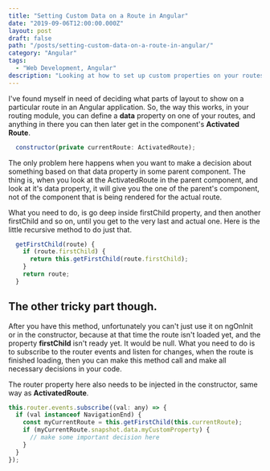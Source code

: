 ```yaml
---
title: "Setting Custom Data on a Route in Angular"
date: "2019-09-06T12:00:00.000Z"
layout: post
draft: false
path: "/posts/setting-custom-data-on-a-route-in-angular/"
category: "Angular"
tags:
  - "Web Development, Angular"
description: "Looking at how to set up custom properties on your routes in Angular"
---
```


I've found myself in need of deciding what parts of layout to show on a particular route in an Angular application.
So, the way this works, in your routing module, you can define a **data** property on one of your routes, and anything in there you can then later get in the component's **Activated Route**.

```javascript
  constructor(private currentRoute: ActivatedRoute);
```

The only problem here happens when you want to make a decision about something based on that data property in some parent component. The thing is, when you look at the ActivatedRoute in the parent component, and look at it's data property, it will give you the one of the parent's component, not of the component that is being rendered for the actual route.

What you need to do, is go deep inside firstChild property, and then another firstChild and so on, until you get to the very last and actual one. Here is the little recursive method to do just that.

```javascript
  getFirstChild(route) {
    if (route.firstChild) {
      return this.getFirstChild(route.firstChild);
    }
    return route;
  }
```

## The other tricky part though.

After you have this method, unfortunately you can't just use it on ngOnInit or in the constructor, because at that time the route isn't loaded yet, and the property **firstChild** isn't ready yet. It would be null.
What you need to do is to subscribe to the router events and listen for changes, when the route is finished loading, then you can make this method call and make all necessary decisions in your code.

The router property here also needs to be injected in the constructor, same way as **ActivatedRoute**.

```javascript
this.router.events.subscribe((val: any) => {
  if (val instanceof NavigationEnd) {
    const myCurrentRoute = this.getFirstChild(this.currentRoute);
    if (myCurrentRoute.snapshot.data.myCustomProperty) {
      // make some important decision here
    }
  }
});
```
